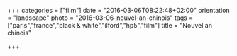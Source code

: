+++
categories = ["film"]
date = "2016-03-06T08:22:48+02:00"
orientation = "landscape"
photo = "2016-03-06-nouvel-an-chinois"
tags = ["paris","france","black & white","ilford","hp5","film"]
title = "Nouvel an chinois"

+++
